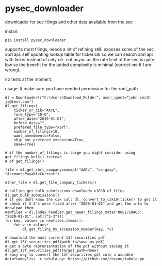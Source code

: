 # pysec_downloader
 downloader for sec filings and other data available from the sec

 install:
    
    pip install pysec_downloader
    

 supports most filings, needs a lot of refining still.
 exposes some of the sec xbrl api.
 self updating lookup table for ticker:cik so we can search xbrl api with ticker instead of only cik.
 not async as the rate limit of the sec is quite low so the benefit for the added complexity is minimal (correct me if I am wrong).

no tests at the moment.

 usage:
    # make sure you have needed permission for the root_path


    dl = Downloader(r"C:\Users\Download_Folder", user_agent="john smith js@test.com")
    dl.get_filings(
        ticker_or_cik="AAPL",
        form_type="10-Q",
        after_date="2019-01-01",
        before_date="",
        prefered_file_type="xbrl",
        number_of_filings=10,
        want_amendments=False,
        skip_not_prefered_extension=True,
        save=True)
    
    # if the number_of_filings is large you might consider using get_filings_bulk() instead
    # of get_filings()

    file = dl.get_xbrl_companyconcept("AAPL", "us-gaap", "AccountsPayableCurrent") 

    other_file = dl.get_file_company_tickers()

    # calling get_bulk_submissions downloads >10GB of files
    dl.get_bulk_submissions()
    # if you dont know the cik call dl._convert_to_cik10(ticker) to get it
    # check if S-3's were filed after "2020-01-01" and get the info to donwload them
    newfiles = dl.index_handler.get_newer_filings_meta("0001718405", "2020-01-01", set(["S-3"]))
    for key, values in newfiles.items():
        for v in values:
            dl.get_filing_by_accession_number(key, *v)
    
    # download the most current 13f securities pdf
    dl.get_13f_securities_pdf(path_to/save_as.pdf)
    # get a byte reprensentation of the pdf without saving it
    dl.get_13f_securities_pdf(target_path=None)
    # easy way to convert the 13f securities pdf into a usuable dataframe/list -> tabula-py: https://github.com/chezou/tabula-py

